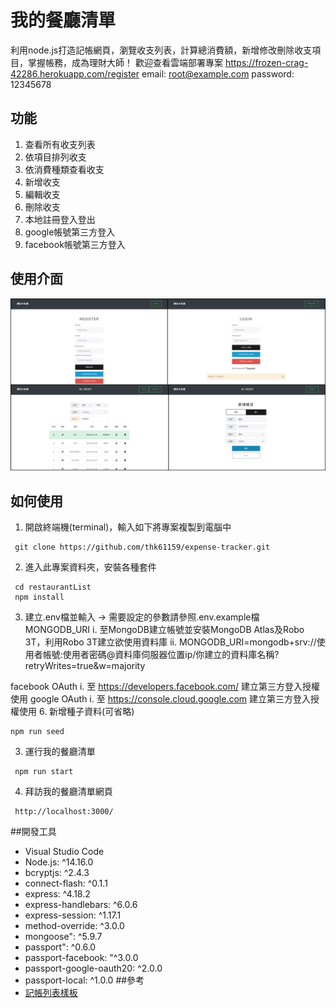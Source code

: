 # 我的餐廳清單
利用node.js打造記帳網頁，瀏覽收支列表，計算總消費額，新增修改刪除收支項目，掌握帳務，成為理財大師！
歡迎查看雲端部署專案
https://frozen-crag-42286.herokuapp.com/register
email: root@example.com
password: 12345678

## 功能
1. 查看所有收支列表
2. 依項目排列收支
3. 依消費種類查看收支
4. 新增收支
5. 編輯收支
6. 刪除收支
7. 本地註冊登入登出
8. google帳號第三方登入
9. facebook帳號第三方登入


## 使用介面
![alt 使用介面圖示](https://github.com/thk61159/expense-tracker/blob/main/public/pictures/overall.png?raw=true "記帳使用介面")

## 如何使用
1. 開啟終端機(terminal)，輸入如下將專案複製到電腦中
```shell
 git clone https://github.com/thk61159/expense-tracker.git
```
2. 進入此專案資料夾，安裝各種套件
```shell
 cd restaurantList
 npm install
```
3. 建立.env檔並輸入 -> 需要設定的參數請參照.env.example檔
  MONGODB_URI
  i. 至MongoDB建立帳號並安裝MongoDB Atlas及Robo 3T，利用Robo 3T建立欲使用資料庫
  ii. MONGODB_URI=mongodb+srv://使用者帳號:使用者密碼@資料庫伺服器位置ip/你建立的資料庫名稱?retryWrites=true&w=majority
  
  facebook OAuth
  i. 至 https://developers.facebook.com/ 建立第三方登入授權使用
  google OAuth
  i. 至 https://console.cloud.google.com 建立第三方登入授權使用
6. 新增種子資料(可省略)
```shell
npm run seed
```
3. 運行我的餐廳清單
```shell
 npm run start
```
4. 拜訪我的餐廳清單網頁
```shell
 http://localhost:3000/
```

##開發工具
* Visual Studio Code 
* Node.js: ^14.16.0
* bcryptjs: ^2.4.3
* connect-flash: ^0.1.1
*	express: ^4.18.2
*	express-handlebars: ^6.0.6
*	express-session: ^1.17.1
*	method-override: ^3.0.0
*	mongoose": ^5.9.7
*	passport": ^0.6.0
*	passport-facebook: "^3.0.0
*	passport-google-oauth20: ^2.0.0
*	passport-local: ^1.0.0
##參考
* [記帳列表樣板](https://assets-lighthouse.alphacamp.co/uploads/image/file/17368/ExportedContentImage_00.png)

